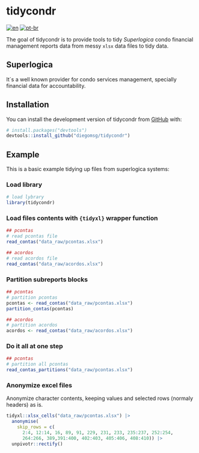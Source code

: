 
# tidycondr

<!-- badges: start -->
<!-- badges: end -->

[![en](https://img.shields.io/badge/lang-en-red.svg)](https://github.com/diegomsg/tidycondr/blob/master/README.md)
[![pt-br](https://img.shields.io/badge/lang-pt--br-green.svg)](https://github.com/diegomsg/tidycondr/blob/master/README.pt-br.md)

The goal of tidycondr is to provide tools to tidy *Superlogica* condo financial management reports data from messy `xlsx` data files to tidy data.

## Superlogica

It`s a well known provider for condo services management, specially financial data for accountability.

## Installation

You can install the development version of tidycondr from [GitHub](https://github.com/) with:

``` r
# install.packages("devtools")
devtools::install_github("diegomsg/tidycondr")
```

## Example

This is a basic example tidying up files from superlogica systems:

### Load library

``` r
# load lybrary
library(tidycondr)
```

### Load files contents with `{tidyxl}` wrapper function

``` r
## pcontas
# read pcontas file
read_contas("data_raw/pcontas.xlsx")

## acordos
# read acordos file
read_contas("data_raw/acordos.xlsx")
```

### Partition subreports blocks

``` r
## pcontas
# partition pcontas
pcontas <- read_contas("data_raw/pcontas.xlsx")
partition_contas(pcontas)

## acordos
# partition acordos
acordos <- read_contas("data_raw/acordos.xlsx")
```

### Do it all at one step

``` r
## pcontas
# partition all pcontas
read_contas_partitions("data_raw/pcontas.xlsx")
```

### Anonymize excel files

Anonymize character contents, keeping values and selected rows (normaly headers) as is.

```r
tidyxl::xlsx_cells("data_raw/pcontas.xlsx") |>
  anonymise(
    skip_rows = c(
      2:4, 12:14, 16, 89, 91, 229, 231, 233, 235:237, 252:254,
      264:266, 389,391:400, 402:403, 405:406, 408:410)) |>
  unpivotr::rectify()
```
